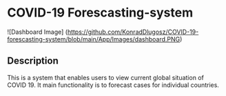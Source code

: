 # COVID-19 Forescasting-system 

![Dashboard Image]
(https://github.com/KonradDlugosz/COVID-19-forescasting-system/blob/main/App/Images/dashboard.PNG)
## Description
This is a system that enables users to view current global situation of COVID 19.
It main functionality is to forecast cases for individual countries.